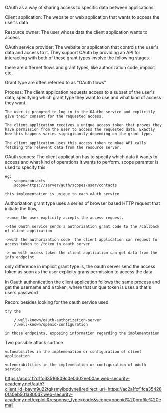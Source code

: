 OAuth as a way of sharing access to specific data between applications. 

Client application: The website or web application that wants to access the user's data

Resource owner: The user whose data the client application wants to access

OAuth service provider: The website or application that controls the user's data and access to it. They support OAuth by providing an API for interacting with both of these grant types involve the following stages.

there are differnet flows and grant types, like authorization code, implicit etc,

Grant type are often referred to as "OAuth flows"

Process:
	The client application requests access to a subset of the user's data, specifying which grant type they want to use and what kind of access they want.

	The user is prompted to log in to the OAuthe service and explicitly give their consent for the requested access.

	The client application receives a unique access token that proves they have permission from the user to access the requested data. Exactly how this happens varies signigicantly depending on the grant type.

	The client application uses this access token to mkae API calls fetching the relevent data from the resource server.


OAuth scopes:
	The client application has to specify which data it wants to access and what kind of operations it wants to perform.
	scope paramter is used to specify this

	eg:
		scope=contacts
		scope=https://server/auth/scopes/user/contacts

	this implementation is unique to each oAuth service

Authorization grant type uses a series of browser based HTTP request that initiate the flow, 
	
	->once the user explicity accepts the access request. 
	
	->the Oauth service sends a authorization grant code to the /callback of client application

	->with the authorization code  the client application can request for access token to /token in oauth server

	-> no with access token the client application can get data from the info endpoint

only difference in implicit grant type is, the oauth server send the access token as soon as the user explicity grans permission to access the data

In Oauth authentication the client application follows the same process and get the username and a token, where that unique token is uses a that's users password

Recon:
	besides looking for the oauth service used

	try the 
	
	    /.well-known/oauth-authorization-server
	    /.well-known/openid-configuration

	in those endpoints, exposing information regarding the implementation

Two possible attack surface

	vulneabilites in the implemenation or configuration of client application

	vulenerabilities in the implemenation or configuration of oAuth service

https://acdc1f2d1fc63516809c0e0d02ee00ae.web-security-academy.net/auth?client_id=baym9u22tgksmylbqdvne&redirect_uri=https://ac2a1fcf1fca354280fa0eb501a800d7.web-security-academy.net/exploit&response_type=code&scope=openid%20profile%20email


